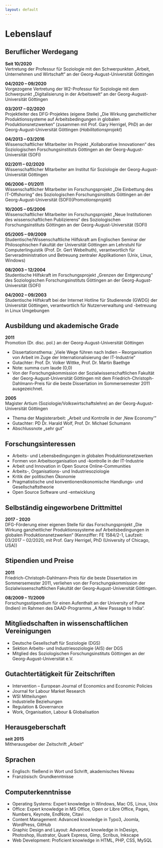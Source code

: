 ```yaml
---
layout: default
---
```


# Lebenslauf

## Beruflicher Werdegang

**Seit 10/2020**  
Vertretung der Professur für Soziologie mit den Schwerpunkten „Arbeit, Unternehmen und Wirtschaft“ an der Georg-August-Universität
Göttingen

**04/2020 – 09/2020**  
Vorgezogene Vertretung der W2-Professur für Soziologie mit dem Schwerpunkt „Digitalisierung in der Arbeitswelt“ an der Georg-August-Universität Göttingen

**03/2017 – 02/2020**  
Projektleiter des DFG-Projektes (eigene Stelle) „Die Wirkung ganzheitlicher Produktionssysteme auf Arbeitsbedingungen in globalen
Produktionsnetzwerken“ (zusammen mit Prof. Gary Herrigel, PhD) an der Georg-August-Universität Göttingen (*Habilitationsprojekt*)

**04/2013 – 03/2016**  
Wissenschaftlicher Mitarbeiter im Projekt „Kollaborative Innovationen“ des Soziologischen Forschungsinstituts Göttingen an der Georg-August-Universität (SOFI)

**02/2011 – 02/2020**  
Wissenschaftlicher Mitarbeiter am Institut für Soziologie der Georg-August-Universität Göttingen

**06/2006 – 01/2011**  
Wissenschaftlicher Mitarbeiter im Forschungsprojekt „Die Einbettung des IT-Offshoring“ des Soziologischen Forschungsinstituts Göttingen an der Georg-August-Universität (SOFI)(*Promotionsprojekt*)

**10/2005 – 05/2006**  
Wissenschaftlicher Mitarbeiter im Forschungsprojekt „Neue Institutionen des wissenschaftlichen Publizierens“ des Soziologischen Forschungsinstituts Göttingen an der Georg-August-Universität (SOFI)

**05/2005 – 09/2009**  
Studentische/Wissenschaftliche Hilfskraft am Englischen Seminar der Philosophischen Fakultät der Universität Göttingen am Lehrstuhl für Computerlinguistik (Prof. Dr. Gert Webelhuth), verantwortlich für Serveradministration und Betreuung zentraler Applikationen (Unix, Linux, Windows)

**08/2003 – 12/2004**  
Studentische Hilfskraft im Forschungsprojekt „Grenzen der Entgrenzung“ des Soziologischen Forschungsinstituts Göttingen an der
Georg-August-Universität (SOFI)

**04/2002 – 09/2003**  
Studentische Hilfskraft bei der Internet Hotline für Studierende (GWDG) der Universität Göttingen, verantwortlich für Nutzerverwaltung und -betreuung in Linux Umgebungen

## Ausbildung und akademische Grade

**2011**  
Promotion (Dr. disc. pol.) an der Georg-August-Universität Göttingen
* Dissertationsthema: „Viele Wege führen nach Indien – Reorganisation von Arbeit im Zuge der Internationalisierung der IT-Industrie“
*	Gutachter: Prof. Dr. Volker Wittke, Prof. Dr. Martin Baethge
*	Note: summa cum laude (0,0)
*	Von der Forschungskommission der Sozialwissenschaftlichen Fakultät der Georg-August-Universität Göttingen mit dem Friedrich-Christoph-Dahlmann-Preis für die beste Dissertation im Sommersemester 2011 ausgezeichnet.

**2005**  
Magister Artium (Soziologie/Volkswirtschaftslehre) an der Georg-August-Universität Göttingen
*	Thema der Magisterarbeit: „Arbeit und Kontrolle in der ‚New Economy’”
*	Gutachter: PD Dr. Harald Wolf, Prof. Dr. Michael Schumann
*	Abschlussnote „sehr gut”

## Forschungsinteressen
*	Arbeits- und Lebensbedingungen in globalen Produktionsnetzwerken
* Formen von Arbeitsorganisation und -kontrolle in der IT-Industrie
*	Arbeit und Innovation in Open Source Online-Communities
*	Arbeits-, Organisations- und Industriesoziologie
*	Kritik der politischen Ökonomie
*	Pragmatistische und konventionenökonomische Handlungs- und Gesellschaftstheorie
*	Open Source Software und -entwicklung

## Selbständig eingeworbene Drittmittel

**2017 - 2020**  
DFG-Förderung einer eigenen Stelle für das Forschungsprojekt „Die Wirkung ganzheitlicher Produktionssysteme auf Arbeitsbedingungen in globalen Produktionsnetzwerken“ (Kennziffer: FE 1584/2-1, Laufzeit: 03/2017 – 02/2020, mit Prof. Gary Herrigel, PhD (University of Chicago, USA))  

## Stipendien und Preise
**2011**  
Friedrich-Christoph-Dahlmann-Preis für die beste Dissertation im Sommersemester 2011, verliehen von der Forschungskommission der
Sozialwissenschaftlichen Fakultät der Georg-August-Universität Göttingen.

**08/2009 – 11/2009**  
Forschungsstipendium für einen Aufenthalt an der University of Pune (Indien) im Rahmen des DAAD-Programms „A New Passage to India“.

## Mitgliedschaften in wissenschaftlichen Vereinigungen
*	Deutsche Gesellschaft für Soziologie (DGS)
*	Sektion Arbeits- und Industriesoziologie (AIS) der DGS
*	Mitglied des Soziologischen Forschungsinstituts Göttingen an der Georg-August-Universität e.V.

## Gutachtertätigkeit für Zeitschriften
*	Intervention – European Journal of Economics and Economic Policies
*	Journal for Labour Market Research
*	WSI Mitteilungen
*	Industrielle Beziehungen
*	Regulation & Governance
*	Work, Organisation, Labour & Globalisation

## Herausgeberschaft
**seit 2015**  
Mitherausgeber der Zeitschrift „Arbeit“

## Sprachen
*	Englisch: fließend in Wort und Schrift, akademisches Niveau
*	Französisch: Grundkenntnisse

## Computerkenntnisse
* Operating Systems: Expert knowledge in Windows, Mac OS, Linux, Unix
* Office: Expert knowledge in MS Office, Open or Libre Office, Pages, Numbers, Keynote, EndNote, Citavi
* Content Management: Advanced knowledge in Typo3, Joomla, WordPress, GitHub
* Graphic Design and Layout: Advanced knowledge in InDesign, Photoshop, Illustrator, Quark Express, Gimp, Scribus, Inkscape
* Web Development: Proficient knowledge in HTML, PHP, CSS, MySQL
